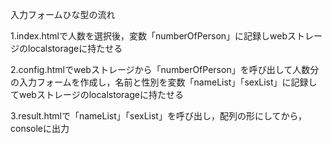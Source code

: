 入力フォームひな型の流れ

1.index.htmlで人数を選択後，変数「numberOfPerson」に記録しwebストレージのlocalstorageに持たせる

2.config.htmlでwebストレージから「numberOfPerson」を呼び出して人数分の入力フォームを作成し，名前と性別を変数「nameList」「sexList」に記録してwebストレージのlocalstorageに持たせる

3.result.htmlで「nameList」「sexList」を呼び出し，配列の形にしてから，consoleに出力
